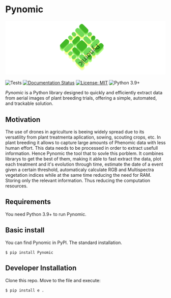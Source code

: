 # Pynomic

![logo](https://github.com/JMFiore/Pynomic/blob/main/docs/Logo/pynomics_logo1.svg)


![Tests](https://github.com/JMFiore/Pynomic/actions/workflows/testing.yml/badge.svg)
[![Documentation Status](https://readthedocs.org/projects/pynomic/badge/?version=latest)](https://pynomic.readthedocs.io/en/latest/?badge=latest)
[![License: MIT](https://img.shields.io/badge/License-MIT-yellow.svg)](https://opensource.org/licenses/MIT)
![Python 3.9+](https://img.shields.io/badge/python-3.9+-blue.svg)


*Pynomic* is a Python library designed to quickly and efficiently extract data from aerial images of plant breeding trials, offering a simple, automated, and trackable solution.

## Motivation
The use of drones in agriculture is beeing widely spread due to its versatility from plant treatmenta aplication, sowing, scouting crops, etc. In plant breeding it allows to capture large amounts of Phenomic data with less human effort.
This data needs to be processed in order to extract usefull information. Hence Pynomic the tool that to sovle this porblem. It combines librarys to get the best of them, making it able to fast extract the data, plot each treatment and it's evolution
through time, estimate the date of a event given a certain threshold, automaticaly calculate RGB and Multispectra vegetation indices while at the same time reducing the need for RAM. Storing only the relevant information. Thus reducing the computation resources.

## Requirements
You need Python 3.9+ to run Pynomic.

## Basic install
You can find Pynomic in PyPl. The standard installation.

    $ pip install Pynomic


## Developer Installation 
Clone this repo. Move to the file and execute:

    $ pip install e .
